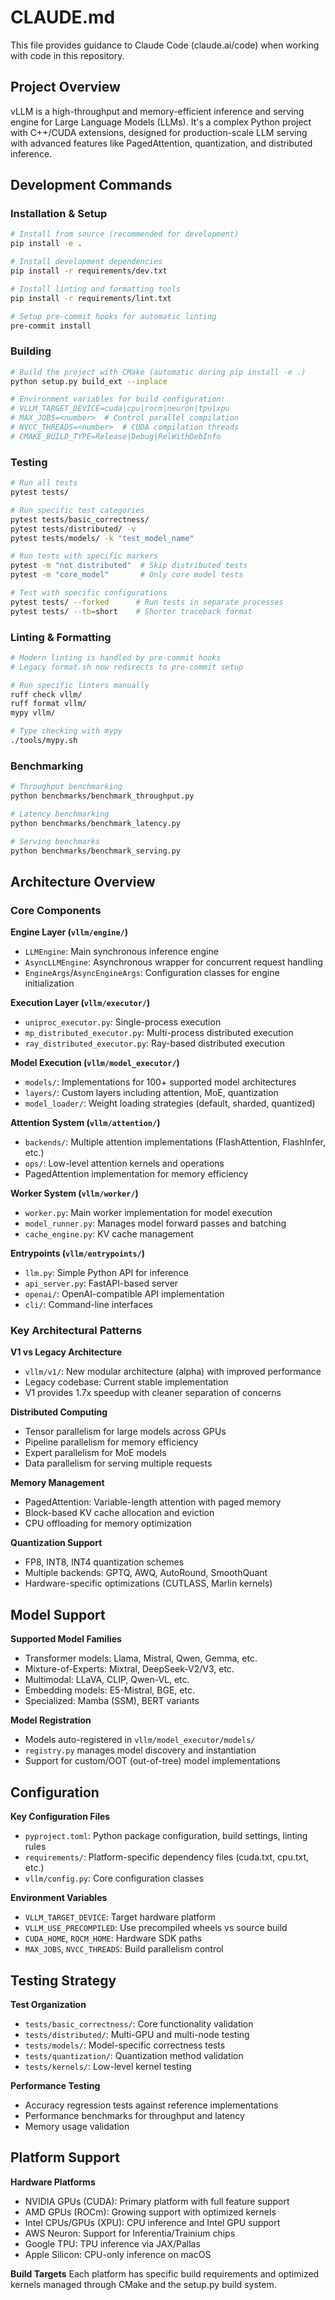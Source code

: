 # CLAUDE.md

This file provides guidance to Claude Code (claude.ai/code) when working with code in this repository.

## Project Overview

vLLM is a high-throughput and memory-efficient inference and serving engine for Large Language Models (LLMs). It's a complex Python project with C++/CUDA extensions, designed for production-scale LLM serving with advanced features like PagedAttention, quantization, and distributed inference.

## Development Commands

### Installation & Setup
```bash
# Install from source (recommended for development)
pip install -e .

# Install development dependencies
pip install -r requirements/dev.txt

# Install linting and formatting tools
pip install -r requirements/lint.txt

# Setup pre-commit hooks for automatic linting
pre-commit install
```

### Building
```bash
# Build the project with CMake (automatic during pip install -e .)
python setup.py build_ext --inplace

# Environment variables for build configuration:
# VLLM_TARGET_DEVICE=cuda|cpu|rocm|neuron|tpu|xpu
# MAX_JOBS=<number>  # Control parallel compilation
# NVCC_THREADS=<number>  # CUDA compilation threads
# CMAKE_BUILD_TYPE=Release|Debug|RelWithDebInfo
```

### Testing
```bash
# Run all tests
pytest tests/

# Run specific test categories
pytest tests/basic_correctness/
pytest tests/distributed/ -v
pytest tests/models/ -k "test_model_name"

# Run tests with specific markers
pytest -m "not distributed"  # Skip distributed tests
pytest -m "core_model"       # Only core model tests

# Test with specific configurations
pytest tests/ --forked      # Run tests in separate processes
pytest tests/ --tb=short    # Shorter traceback format
```

### Linting & Formatting
```bash
# Modern linting is handled by pre-commit hooks
# Legacy format.sh now redirects to pre-commit setup

# Run specific linters manually
ruff check vllm/
ruff format vllm/
mypy vllm/

# Type checking with mypy
./tools/mypy.sh
```

### Benchmarking
```bash
# Throughput benchmarking
python benchmarks/benchmark_throughput.py

# Latency benchmarking  
python benchmarks/benchmark_latency.py

# Serving benchmarks
python benchmarks/benchmark_serving.py
```

## Architecture Overview

### Core Components

**Engine Layer (`vllm/engine/`)**
- `LLMEngine`: Main synchronous inference engine
- `AsyncLLMEngine`: Asynchronous wrapper for concurrent request handling
- `EngineArgs`/`AsyncEngineArgs`: Configuration classes for engine initialization

**Execution Layer (`vllm/executor/`)**
- `uniproc_executor.py`: Single-process execution
- `mp_distributed_executor.py`: Multi-process distributed execution
- `ray_distributed_executor.py`: Ray-based distributed execution

**Model Execution (`vllm/model_executor/`)**
- `models/`: Implementations for 100+ supported model architectures
- `layers/`: Custom layers including attention, MoE, quantization
- `model_loader/`: Weight loading strategies (default, sharded, quantized)

**Attention System (`vllm/attention/`)**
- `backends/`: Multiple attention implementations (FlashAttention, FlashInfer, etc.)
- `ops/`: Low-level attention kernels and operations
- PagedAttention implementation for memory efficiency

**Worker System (`vllm/worker/`)**
- `worker.py`: Main worker implementation for model execution
- `model_runner.py`: Manages model forward passes and batching
- `cache_engine.py`: KV cache management

**Entrypoints (`vllm/entrypoints/`)**
- `llm.py`: Simple Python API for inference
- `api_server.py`: FastAPI-based server
- `openai/`: OpenAI-compatible API implementation
- `cli/`: Command-line interfaces

### Key Architectural Patterns

**V1 vs Legacy Architecture**
- `vllm/v1/`: New modular architecture (alpha) with improved performance
- Legacy codebase: Current stable implementation
- V1 provides 1.7x speedup with cleaner separation of concerns

**Distributed Computing**
- Tensor parallelism for large models across GPUs
- Pipeline parallelism for memory efficiency
- Expert parallelism for MoE models
- Data parallelism for serving multiple requests

**Memory Management**
- PagedAttention: Variable-length attention with paged memory
- Block-based KV cache allocation and eviction
- CPU offloading for memory optimization

**Quantization Support**
- FP8, INT8, INT4 quantization schemes
- Multiple backends: GPTQ, AWQ, AutoRound, SmoothQuant
- Hardware-specific optimizations (CUTLASS, Marlin kernels)

## Model Support

**Supported Model Families**
- Transformer models: Llama, Mistral, Qwen, Gemma, etc.
- Mixture-of-Experts: Mixtral, DeepSeek-V2/V3, etc.
- Multimodal: LLaVA, CLIP, Qwen-VL, etc.
- Embedding models: E5-Mistral, BGE, etc.
- Specialized: Mamba (SSM), BERT variants

**Model Registration**
- Models auto-registered in `vllm/model_executor/models/`
- `registry.py` manages model discovery and instantiation
- Support for custom/OOT (out-of-tree) model implementations

## Configuration

**Key Configuration Files**
- `pyproject.toml`: Python package configuration, build settings, linting rules
- `requirements/`: Platform-specific dependency files (cuda.txt, cpu.txt, etc.)
- `vllm/config.py`: Core configuration classes

**Environment Variables**
- `VLLM_TARGET_DEVICE`: Target hardware platform
- `VLLM_USE_PRECOMPILED`: Use precompiled wheels vs source build
- `CUDA_HOME`, `ROCM_HOME`: Hardware SDK paths
- `MAX_JOBS`, `NVCC_THREADS`: Build parallelism control

## Testing Strategy

**Test Organization**
- `tests/basic_correctness/`: Core functionality validation
- `tests/distributed/`: Multi-GPU and multi-node testing
- `tests/models/`: Model-specific correctness tests
- `tests/quantization/`: Quantization method validation
- `tests/kernels/`: Low-level kernel testing

**Performance Testing**
- Accuracy regression tests against reference implementations
- Performance benchmarks for throughput and latency
- Memory usage validation

## Platform Support

**Hardware Platforms**
- NVIDIA GPUs (CUDA): Primary platform with full feature support
- AMD GPUs (ROCm): Growing support with optimized kernels  
- Intel CPUs/GPUs (XPU): CPU inference and Intel GPU support
- AWS Neuron: Support for Inferentia/Trainium chips
- Google TPU: TPU inference via JAX/Pallas
- Apple Silicon: CPU-only inference on macOS

**Build Targets**
Each platform has specific build requirements and optimized kernels managed through CMake and the setup.py build system.